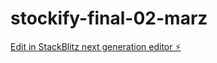 # stockify-final-02-marz

[Edit in StackBlitz next generation editor ⚡️](https://stackblitz.com/~/github.com/stockifypro/stockify-final-02-marz)
